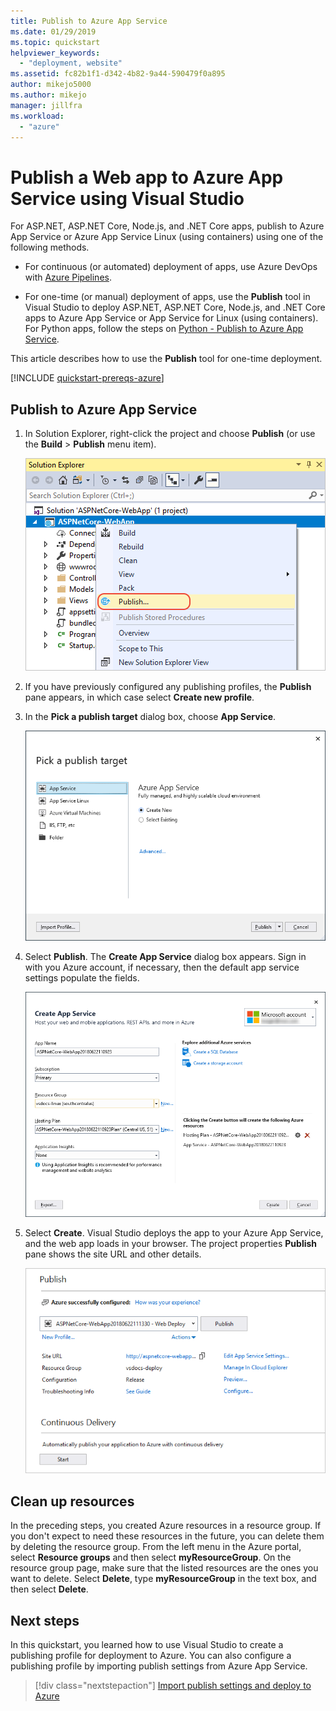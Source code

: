 ```yaml
---
title: Publish to Azure App Service
ms.date: 01/29/2019
ms.topic: quickstart
helpviewer_keywords:
  - "deployment, website"
ms.assetid: fc82b1f1-d342-4b82-9a44-590479f0a895
author: mikejo5000
ms.author: mikejo
manager: jillfra
ms.workload:
  - "azure"
---
```

# Publish a Web app to Azure App Service using Visual Studio

For ASP.NET, ASP.NET Core, Node.js, and .NET Core apps, publish to Azure App Service or Azure App Service Linux (using containers) using one of the following methods.

* For continuous (or automated) deployment of apps, use Azure DevOps with [Azure Pipelines](/azure/devops/pipelines/get-started-yaml?view=azdevops).

* For one-time (or manual) deployment of apps, use the **Publish** tool in Visual Studio to deploy ASP.NET, ASP.NET Core, Node.js, and .NET Core apps to Azure App Service or App Service for Linux (using containers). For Python apps, follow the steps on [Python - Publish to Azure App Service](../python/publishing-python-web-applications-to-azure-from-visual-studio.md).

This article describes how to use the **Publish** tool for one-time deployment.

[!INCLUDE [quickstart-prereqs-azure](includes/quickstart-prereqs-azure.md)]

## Publish to Azure App Service

1. In Solution Explorer, right-click the project and choose **Publish** (or use the **Build** > **Publish** menu item).

    ![The Publish command on the project context menu in Solution Explorer](../deployment/media/quickstart-publish.png "Choose Publish")

1. If you have previously configured any publishing profiles, the **Publish** pane appears, in which case select **Create new profile**.

1. In the **Pick a publish target** dialog box, choose **App Service**.

    ![Choose Azure App Service](../deployment/media/quickstart-publish-azure.png "Choose Azure App Service")

1. Select **Publish**. The **Create App Service** dialog box appears. Sign in with you Azure account, if necessary, then the default app service settings populate the fields.

    ![Create App Service](../deployment/media/quickstart-publish-settings-app-service.png "Create Azure App Service")

1. Select **Create**. Visual Studio deploys the app to your Azure App Service, and the web app loads in your browser. The project properties **Publish** pane shows the site URL and other details.

    ![Publish property pane showing a profile summary](../deployment/media/quickstart-publish-app-service-summary.png)

## Clean up resources

In the preceding steps, you created Azure resources in a resource group. If you don't expect to need these resources in the future, you can delete them by deleting the resource group.
From the left menu in the Azure portal, select **Resource groups** and then select **myResourceGroup**.
On the resource group page, make sure that the listed resources are the ones you want to delete.
Select **Delete**, type **myResourceGroup** in the text box, and then select **Delete**.

## Next steps

In this quickstart, you learned how to use Visual Studio to create a publishing profile for deployment to Azure. You can also configure a publishing profile by importing publish settings from Azure App Service.

> [!div class="nextstepaction"]
> [Import publish settings and deploy to Azure](tutorial-import-publish-settings-azure.md)
